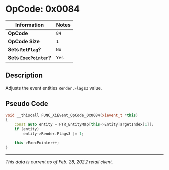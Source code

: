 # OpCode: 0x0084

| Information               | Notes |
|---                        |---    |
| **OpCode**                | `84`  |
| **OpCode Size**           | `1`   |
| **Sets `RetFlag`?**       | `No`  |
| **Sets `ExecPointer`?**   | `Yes` |

## Description

Adjusts the event entities `Render.Flags3` value.

## Pseudo Code

```cpp
void __thiscall FUNC_XiEvent_OpCode_0x0084(xievent_t *this)
{
    const auto entity = PTR_EntityMap[this->EntityTargetIndex[1]];
    if (entity)
        entity->Render.Flags3 |= 1;

    this->ExecPointer++;
}
```

---

_This data is current as of Feb. 28, 2022 retail client._